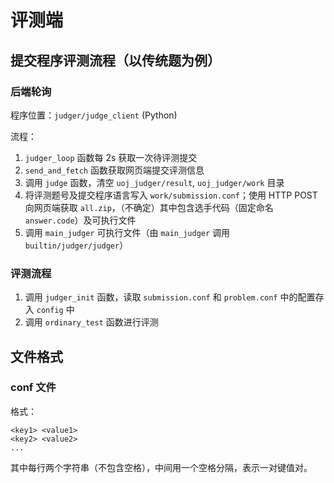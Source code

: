 # 评测端

## 提交程序评测流程（以传统题为例）

### 后端轮询

程序位置：`judger/judge_client` (Python)

流程：
1. `judger_loop` 函数每 2s 获取一次待评测提交
2. `send_and_fetch` 函数获取网页端提交评测信息
3. 调用 `judge` 函数，清空 `uoj_judger/result`, `uoj_judger/work` 目录
4. 将评测题号及提交程序语言写入 `work/submission.conf`；使用 HTTP POST 向网页端获取 `all.zip`，（不确定）其中包含选手代码（固定命名 `answer.code`）及可执行文件
5. 调用 `main_judger` 可执行文件（由 `main_judger` 调用 `builtin/judger/judger`）

### 评测流程

1. 调用 `judger_init` 函数，读取 `submission.conf` 和 `problem.conf` 中的配置存入 `config` 中
2. 调用 `ordinary_test` 函数进行评测

## 文件格式

### conf 文件

格式：
```plain
<key1> <value1>
<key2> <value2>
...
```
其中每行两个字符串（不包含空格），中间用一个空格分隔，表示一对键值对。